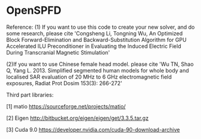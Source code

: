 # OpenSPFD
Reference: 
(1) If you want to use this code to create your new solver, and do some research, please cite 'Congsheng Li, Tongning Wu, An Optimized Block Forward-Elimination and Backward-Substitution Algorithm for GPU Accelerated ILU Preconditioner in Evaluating the Induced Electric Field During Transcranial Magnetic Stimulation'

(2)If you want to use Chinese female head model. please cite 'Wu TN, Shao Q, Yang L. 2013. Simplified segmented human models for whole body and localised SAR evaluation of 20 MHz to 6 GHz electromagnetic field exposures, Radiat Prot Dosim 153(3): 266-272'


Third part libraries:

[1] matio https://sourceforge.net/projects/matio/

[2] Eigen  http://bitbucket.org/eigen/eigen/get/3.3.5.tar.gz

[3] Cuda 9.0 https://developer.nvidia.com/cuda-90-download-archive

